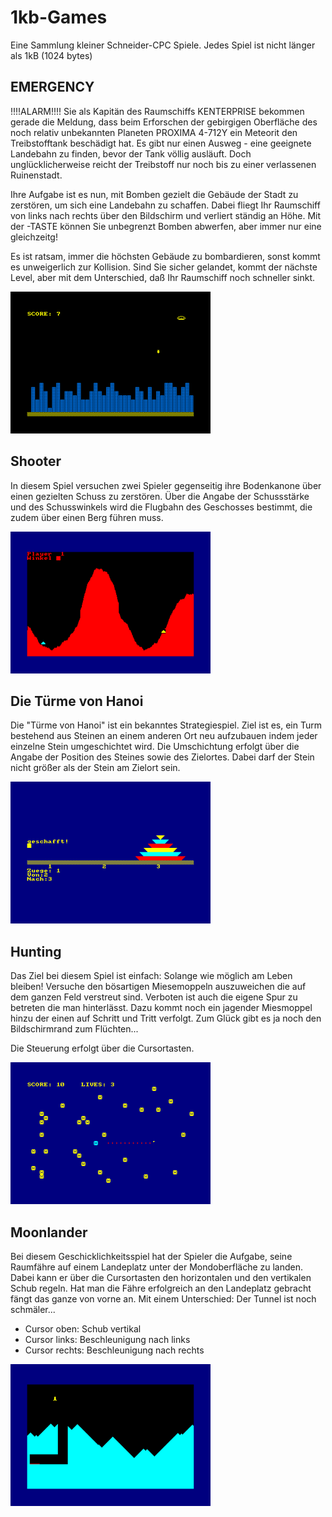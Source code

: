 # 1kb-Games
Eine Sammlung kleiner Schneider-CPC Spiele. Jedes Spiel ist nicht länger als 1kB (1024 bytes)


## EMERGENCY

!!!!ALARM!!!! Sie als Kapitän des Raumschiffs KENTERPRISE bekommen gerade die Meldung, dass
beim Erforschen der gebirgigen Oberfläche des noch relativ unbekannten Planeten PROXIMA 4-712Y
ein Meteorit den Treibstofftank beschädigt hat. Es gibt nur einen Ausweg - eine geeignete
Landebahn zu finden, bevor der Tank völlig ausläuft. Doch unglücklicherweise reicht der 
Treibstoff nur noch bis zu einer verlassenen Ruinenstadt.

Ihre Aufgabe ist es nun, mit Bomben gezielt die Gebäude der Stadt zu zerstören, um sich
eine Landebahn zu schaffen. Dabei fliegt Ihr Raumschiff von links nach rechts über den
Bildschirm und verliert ständig an Höhe. Mit der <SPACE>-TASTE können Sie unbegrenzt Bomben
abwerfen, aber immer nur eine gleichzeitg!

Es ist ratsam, immer die höchsten Gebäude zu bombardieren,
sonst kommt es unweigerlich zur Kollision. Sind Sie sicher gelandet, kommt der nächste Level,
aber mit dem Unterschied, daß Ihr Raumschiff noch schneller sinkt.
 
![Emergency](https://github.com/MikeHesser/1kb-Games/blob/main/images/emergency.png)

## Shooter
 
In diesem Spiel versuchen zwei Spieler gegenseitig ihre Bodenkanone über einen gezielten Schuss zu zerstören. Über die Angabe der Schussstärke und des Schusswinkels wird die Flugbahn des Geschosses bestimmt, die zudem über einen Berg führen muss.
 
![Shooter](https://github.com/MikeHesser/1kb-Games/blob/main/images/shooter.png)
 
## Die Türme von Hanoi
 
Die "Türme von Hanoi" ist ein bekanntes Strategiespiel. Ziel ist es, ein Turm bestehend aus Steinen an einem anderen Ort neu aufzubauen indem jeder einzelne Stein umgeschichtet wird. 
Die Umschichtung erfolgt über die Angabe der Position des Steines sowie des Zielortes. Dabei darf der Stein nicht größer als der Stein am Zielort sein.

![Hanoi](https://github.com/MikeHesser/1kb-Games/blob/main/images/hanoi.png)

## Hunting
 
Das Ziel bei diesem Spiel ist einfach: Solange wie möglich am Leben bleiben! Versuche den bösartigen Miesemoppeln auszuweichen die auf dem ganzen Feld verstreut sind. Verboten ist auch die eigene Spur zu betreten die man hinterlässt. Dazu kommt noch ein jagender Miesmoppel hinzu der einen auf Schritt und Tritt verfolgt. Zum Glück gibt es ja noch den Bildschirmrand zum Flüchten...

Die Steuerung erfolgt über die Cursortasten.
 
![Hunting](https://github.com/MikeHesser/1kb-Games/blob/main/images/hunting.png)
 
## Moonlander

Bei diesem Geschicklichkeitsspiel hat der Spieler die Aufgabe, seine Raumfähre auf einem Landeplatz unter der Mondoberfläche zu landen. Dabei kann er über die Cursortasten den horizontalen und den vertikalen Schub regeln.
Hat man die Fähre erfolgreich an den Landeplatz gebracht fängt das ganze von vorne an. Mit einem Unterschied: Der Tunnel ist noch schmäler... 

* Cursor oben: Schub vertikal
* Cursor links: Beschleunigung nach links
* Cursor rechts: Beschleunigung nach rechts
 
![Moonlander](https://github.com/MikeHesser/1kb-Games/blob/main/images/moonlander.png)
